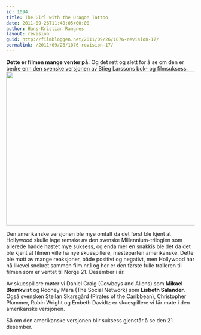 ```yaml
---
id: 1094
title: The Girl with the Dragon Tattoo
date: 2011-09-26T11:40:05+00:00
author: Hans-Kristian Rangnes
layout: revision
guid: http://filmbloggen.net/2011/09/26/1076-revision-17/
permalink: /2011/09/26/1076-revision-17/
---
```

**Dette er filmen mange venter på.** Og det rett og slett for å se om den er bedre enn den svenske versjonen av Stieg Larssons bok- og filmsuksess.  
<a href="http://filmbloggen.net/?attachment_id=1092" rel="attachment wp-att-1092"><img class="alignnone size-large wp-image-1092" src="http://filmbloggen.net/wp-content/uploads//2011/09/bgfqpet5-620x411.jpg" alt="" width="620" height="411" /></a>

<div class="video-shortcode">
</div>

Den amerikanske versjonen ble mye omtalt da det først ble kjent at Hollywood skulle lage remake av den svenske Millennium-trilogien som allerede hadde høstet mye suksess, og enda mer en snakkis ble det da det ble kjent at filmen ville ha nye skuespillere, mesteparten amerikanske. Dette ble møtt av mange reaksjoner, både positivt og negativt, men Hollywood har nå likevel snekret sammen film nr.1 og her er den første fulle traileren til filmen som er ventet til Norge 21. Desember i år.

Av skuespillere møter vi Daniel Craig (Cowboys and Aliens) som **Mikael Blomkvist** og Rooney Mara (The Social Network) som **Lisbeth Salander**. Også svensken Stellan Skarsgård (Pirates of the Caribbean), Christopher Plummer, Robin Wright og Embeth Davidtz er skuespillere vi får møte i den amerikanske versjonen.

Så om den amerikanske versjonen blir suksess gjenstår å se den 21. desember.